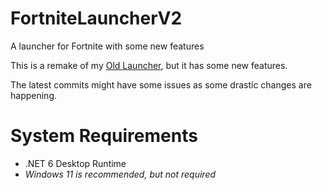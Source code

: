 # FortniteLauncherV2
A launcher for Fortnite with some new features 

This is a remake of my [Old Launcher](https://github.com/Jurij15/FortniteLauncher), but 
it has some new features.

The latest commits might have some issues as some drastic changes are happening.

# System Requirements
- .NET 6 Desktop Runtime
- *Windows 11 is recommended, but not required*
